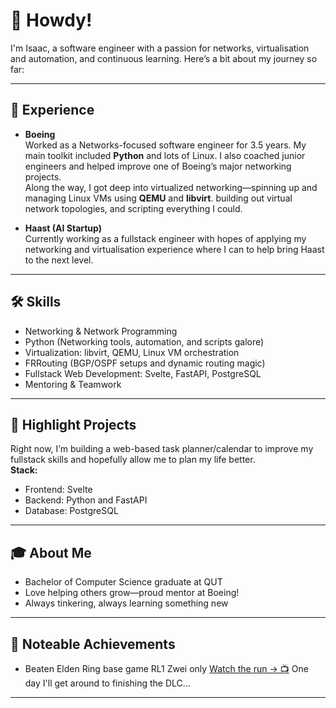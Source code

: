 # 👋 Howdy!

I'm Isaac, a software engineer with a passion for networks, virtualisation and automation, and continuous learning. Here’s a bit about my journey so far:

---

## 🚀 Experience

- **Boeing**  
  Worked as a Networks-focused software engineer for 3.5 years. My main toolkit included **Python** and lots of Linux. I also coached junior engineers and helped improve one of Boeing’s major networking projects.  
  Along the way, I got deep into virtualized networking—spinning up and managing Linux VMs using **QEMU** and **libvirt**. building out virtual network topologies, and scripting everything I could.

- **Haast (AI Startup)**  
  Currently working as a fullstack engineer with hopes of applying my networking and virtualisation experience where I can to help bring Haast to the next level.

---

## 🛠️ Skills

- Networking & Network Programming
- Python (Networking tools, automation, and scripts galore)
- Virtualization: libvirt, QEMU, Linux VM orchestration
- FRRouting (BGP/OSPF setups and dynamic routing magic)
- Fullstack Web Development: Svelte, FastAPI, PostgreSQL
- Mentoring & Teamwork

---

## 🌟 Highlight Projects

Right now, I’m building a web-based task planner/calendar to improve my fullstack skills and hopefully allow me to plan my life better.  
**Stack:**  
- Frontend: Svelte  
- Backend: Python and FastAPI  
- Database: PostgreSQL

---

## 🎓 About Me

- Bachelor of Computer Science graduate at QUT
- Love helping others grow—proud mentor at Boeing!
- Always tinkering, always learning something new

---

## 💪 Noteable Achievements

- Beaten Elden Ring base game RL1 Zwei only [Watch the run -> 📺](https://www.youtube.com/playlist?list=PLBvt9A1viBNKcCe3n6sJACcLUt_lRyzDv) One day I'll get around to finishing the DLC...

---

